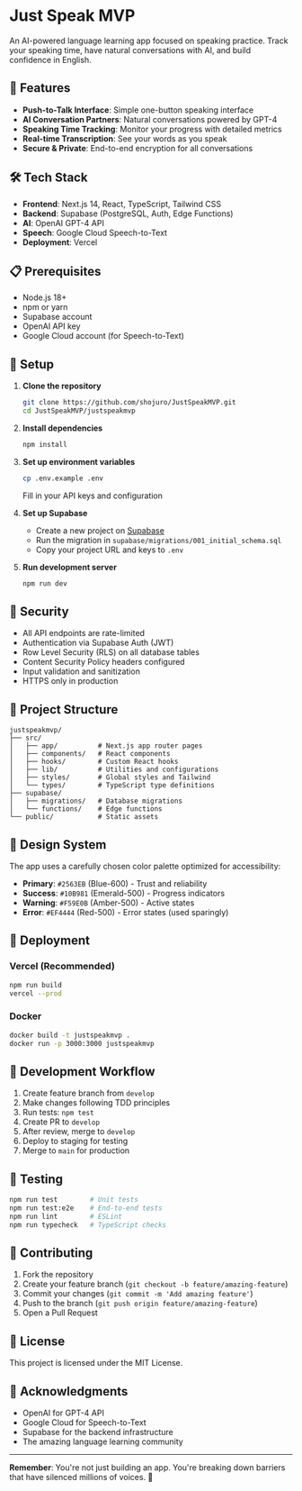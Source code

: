 # Just Speak MVP

An AI-powered language learning app focused on speaking practice. Track your speaking time, have natural conversations with AI, and build confidence in English.

## 🚀 Features

- **Push-to-Talk Interface**: Simple one-button speaking interface
- **AI Conversation Partners**: Natural conversations powered by GPT-4
- **Speaking Time Tracking**: Monitor your progress with detailed metrics
- **Real-time Transcription**: See your words as you speak
- **Secure & Private**: End-to-end encryption for all conversations

## 🛠️ Tech Stack

- **Frontend**: Next.js 14, React, TypeScript, Tailwind CSS
- **Backend**: Supabase (PostgreSQL, Auth, Edge Functions)
- **AI**: OpenAI GPT-4 API
- **Speech**: Google Cloud Speech-to-Text
- **Deployment**: Vercel

## 📋 Prerequisites

- Node.js 18+
- npm or yarn
- Supabase account
- OpenAI API key
- Google Cloud account (for Speech-to-Text)

## 🔧 Setup

1. **Clone the repository**

   ```bash
   git clone https://github.com/shojuro/JustSpeakMVP.git
   cd JustSpeakMVP/justspeakmvp
   ```

2. **Install dependencies**

   ```bash
   npm install
   ```

3. **Set up environment variables**

   ```bash
   cp .env.example .env
   ```

   Fill in your API keys and configuration

4. **Set up Supabase**
   - Create a new project on [Supabase](https://supabase.com)
   - Run the migration in `supabase/migrations/001_initial_schema.sql`
   - Copy your project URL and keys to `.env`

5. **Run development server**
   ```bash
   npm run dev
   ```

## 🔐 Security

- All API endpoints are rate-limited
- Authentication via Supabase Auth (JWT)
- Row Level Security (RLS) on all database tables
- Content Security Policy headers configured
- Input validation and sanitization
- HTTPS only in production

## 📁 Project Structure

```
justspeakmvp/
├── src/
│   ├── app/          # Next.js app router pages
│   ├── components/   # React components
│   ├── hooks/        # Custom React hooks
│   ├── lib/          # Utilities and configurations
│   ├── styles/       # Global styles and Tailwind
│   └── types/        # TypeScript type definitions
├── supabase/
│   ├── migrations/   # Database migrations
│   └── functions/    # Edge functions
└── public/           # Static assets
```

## 🎨 Design System

The app uses a carefully chosen color palette optimized for accessibility:

- **Primary**: `#2563EB` (Blue-600) - Trust and reliability
- **Success**: `#10B981` (Emerald-500) - Progress indicators
- **Warning**: `#F59E0B` (Amber-500) - Active states
- **Error**: `#EF4444` (Red-500) - Error states (used sparingly)

## 🚀 Deployment

### Vercel (Recommended)

```bash
npm run build
vercel --prod
```

### Docker

```bash
docker build -t justspeakmvp .
docker run -p 3000:3000 justspeakmvp
```

## 📝 Development Workflow

1. Create feature branch from `develop`
2. Make changes following TDD principles
3. Run tests: `npm test`
4. Create PR to `develop`
5. After review, merge to `develop`
6. Deploy to staging for testing
7. Merge to `main` for production

## 🧪 Testing

```bash
npm run test        # Unit tests
npm run test:e2e    # End-to-end tests
npm run lint        # ESLint
npm run typecheck   # TypeScript checks
```

## 🤝 Contributing

1. Fork the repository
2. Create your feature branch (`git checkout -b feature/amazing-feature`)
3. Commit your changes (`git commit -m 'Add amazing feature'`)
4. Push to the branch (`git push origin feature/amazing-feature`)
5. Open a Pull Request

## 📄 License

This project is licensed under the MIT License.

## 🙏 Acknowledgments

- OpenAI for GPT-4 API
- Google Cloud for Speech-to-Text
- Supabase for the backend infrastructure
- The amazing language learning community

---

**Remember**: You're not just building an app. You're breaking down barriers that have silenced millions of voices. 🚀
